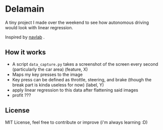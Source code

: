 # Delamain
A tiny project I made over the weekend to see how autonomous driving would look with linear regression.

Inspired by [navlab](https://en.wikipedia.org/wiki/Navlab) .

## How it works
- A script `data_capture.py` takes a screenshot of the screen every second (particularly the car area) (feature, X)
- Maps my key presses to the image
- Key press can be defined as throttle, steering, and brake (though the break part is kinda useless for now) (label, Y)
- apply linear regression to this data after flattening said images
- profit ???

## License
MIT License, feel free to contribute or improve (i'm always learning :D)

